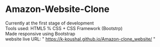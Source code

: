 # Amazon-Website-Clone 
Currently at the first stage of development<br>
Tools used: HTML5 % CSS + CSS Framework (Bootstrp)<br>
Made responsive using Bootstrap<br>
website live URL: " https://k-koushal.github.io/Amazon-clone_website/ "